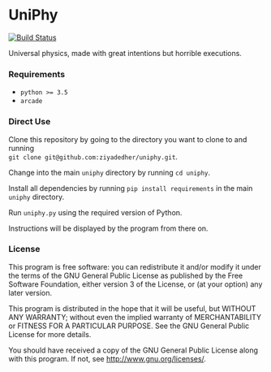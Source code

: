 # UniPhy
[![Build Status](https://travis-ci.org/ziyadedher/uniphy.svg?branch=master)](https://travis-ci.org/ziyadedher/uniphy)

Universal physics, made with great intentions but horrible executions.


### Requirements
  * `python >= 3.5`
  * `arcade`


### Direct Use
Clone this repository by going to the directory you want to clone to and running  
`git clone git@github.com:ziyadedher/uniphy.git`.

Change into the main `uniphy` directory by running `cd uniphy`.

Install all dependencies by running `pip install requirements` in the main `uniphy` directory.

Run `uniphy.py` using the required version of Python.

Instructions will be displayed by the program from there on.


### License
This program is free software: you can redistribute it and/or modify it under the terms of the GNU General Public License as published by the Free Software Foundation, either version 3 of the License, or (at your option) any later version.

This program is distributed in the hope that it will be useful, but WITHOUT ANY WARRANTY; without even the implied warranty of MERCHANTABILITY or FITNESS FOR A PARTICULAR PURPOSE. See the GNU General Public License for more details.

You should have received a copy of the GNU General Public License along with this program. If not, see http://www.gnu.org/licenses/.

